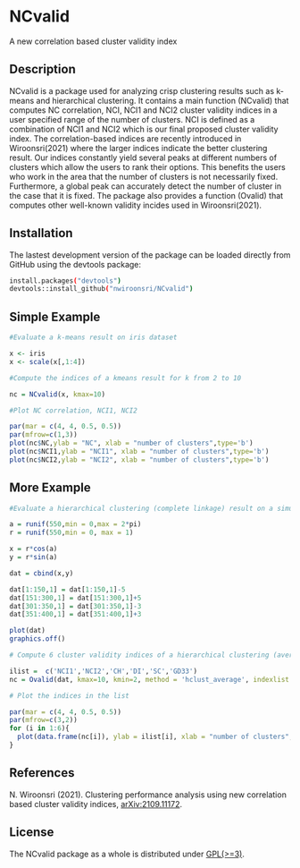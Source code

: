 # NCvalid
A new correlation based cluster validity index

## Description

NCvalid is a package used for analyzing crisp clustering results such as k-means and hierarchical clustering. 
It contains a main function (NCvalid) that computes NC correlation, NCI, NCI1 and NCI2 cluster validity indices in a user specified range of the number of clusters.
NCI is defined as a combination of NCI1 and NCI2 which is our final proposed cluster validity index.
The correlation-based indices are recently introduced in Wiroonsri(2021) where the larger indices indicate the better clustering result. 
Our indices constantly yield several peaks at different numbers of clusters 
which allow the users to rank their options. This benefits the users who work in the area that the number of clusters is not necessarily fixed. 
Furthermore, a global peak can accurately detect the number of cluster in the case that it is fixed. 
The package also provides a function (Ovalid) that computes other well-known validity incides used in Wiroonsri(2021).

## Installation

The lastest development version of the package can be loaded directly from GitHub using the devtools package:

```bash
install.packages("devtools")
devtools::install_github("nwiroonsri/NCvalid")
```

## Simple Example

```r
#Evaluate a k-means result on iris dataset

x <- iris
x <- scale(x[,1:4])

#Compute the indices of a kmeans result for k from 2 to 10

nc = NCvalid(x, kmax=10)

#Plot NC correlation, NCI1, NCI2

par(mar = c(4, 4, 0.5, 0.5))
par(mfrow=c(1,3))
plot(nc$NC,ylab = "NC", xlab = "number of clusters",type='b')
plot(nc$NCI1,ylab = "NCI1", xlab = "number of clusters",type='b')
plot(nc$NCI2,ylab = "NCI2", xlab = "number of clusters",type='b')
```
## More Example

```r
#Evaluate a hierarchical clustering (complete linkage) result on a simulated dataset

a = runif(550,min = 0,max = 2*pi)
r = runif(550,min = 0, max = 1)

x = r*cos(a)
y = r*sin(a)

dat = cbind(x,y)

dat[1:150,1] = dat[1:150,1]-5
dat[151:300,1] = dat[151:300,1]+5
dat[301:350,1] = dat[301:350,1]-3
dat[351:400,1] = dat[351:400,1]+3

plot(dat)
graphics.off()

# Compute 6 cluster validity indices of a hierarchical clustering (average) result for k from 2 to 10

ilist =  c('NCI1','NCI2','CH','DI','SC','GD33')
nc = Ovalid(dat, kmax=10, kmin=2, method = 'hclust_average', indexlist = ilist)

# Plot the indices in the list

par(mar = c(4, 4, 0.5, 0.5))
par(mfrow=c(3,2))
for (i in 1:6){
  plot(data.frame(nc[i]), ylab = ilist[i], xlab = "number of clusters",type='b')
}
```

## References

N. Wiroonsri (2021). Clustering performance analysis using new correlation based cluster validity indices, [arXiv:2109.11172](https://arxiv.org/abs/2109.11172).

## License

The NCvalid package as a whole is distributed under [GPL(>=3)](https://www.gnu.org/licenses/gpl-3.0.en.html).
